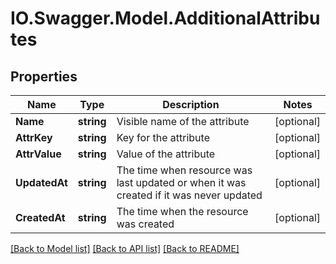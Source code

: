 # IO.Swagger.Model.AdditionalAttributes
## Properties

Name | Type | Description | Notes
------------ | ------------- | ------------- | -------------
**Name** | **string** | Visible name of the attribute | [optional] 
**AttrKey** | **string** | Key for the attribute | [optional] 
**AttrValue** | **string** | Value of the attribute | [optional] 
**UpdatedAt** | **string** | The time when resource was last updated or when it was created if it was never updated | [optional] 
**CreatedAt** | **string** | The time when the resource was created | [optional] 

[[Back to Model list]](../README.md#documentation-for-models) [[Back to API list]](../README.md#documentation-for-api-endpoints) [[Back to README]](../README.md)

